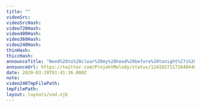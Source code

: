```yaml
---
title: ""
videoSrc: 
videoSrcHash: 
video720Hash: 
video480Hash: 
video360Hash: 
video240Hash: 
thinHash: 
thiccHash: 
announceTitle: "Need%20to%20clear%20my%20head%20before%20tonight%27s%20collaborative%20gaming.%20I%27m%20on%20CB%21"
announceUrl: https://twitter.com/ProjektMelody/status/1241027117284044801
date: 2020-03-20T01:41:36.000Z
note: 
video240TmpFilePath: 
tmpFilePath: 
layout: layouts/vod.njk
---
```

